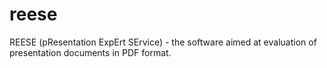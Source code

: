 # reese
REESE (pResentation ExpErt SErvice) - the software aimed at evaluation of presentation documents in PDF format.
